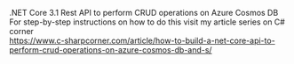 .NET Core 3.1 Rest API to perform CRUD operations on Azure Cosmos DB \
For step-by-step instructions on how to do this visit my article series on C# corner \
https://www.c-sharpcorner.com/article/how-to-build-a-net-core-api-to-perform-crud-operations-on-azure-cosmos-db-and-s/
